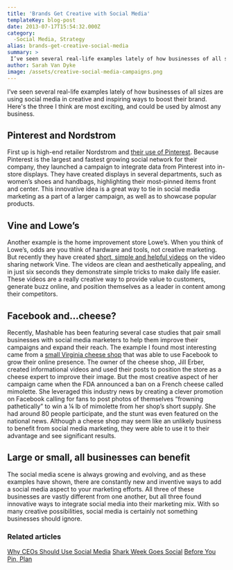 ```yaml
---
title: 'Brands Get Creative with Social Media'
templateKey: blog-post
date: 2013-07-17T15:54:32.000Z
category: 
  -Social Media, Strategy
alias: brands-get-creative-social-media
summary: > 
 I’ve seen several real-life examples lately of how businesses of all sizes are using social media in creative and inspiring ways to boost their brand. Here's the three I think are most exciting, and could be used by almost any business.
author: Sarah Van Dyke
image: /assets/creative-social-media-campaigns.png
---
```


I’ve seen several real-life examples lately of how businesses of all sizes are using social media in creative and inspiring ways to boost their brand. Here's the three I think are most exciting, and could be used by almost any business.

Pinterest and Nordstrom
-----------------------

First up is high-end retailer Nordstrom and [their use of Pinterest](http://www.geekwire.com/2013/nordstrom-experiments-pinterest-showcasing-top-pinned-items-13-stores/). Because Pinterest is the largest and fastest growing social network for their company, they launched a campaign to integrate data from Pinterest into in-store displays. They have created displays in several departments, such as women’s shoes and handbags, highlighting their most-pinned items front and center. This innovative idea is a great way to tie in social media marketing as a part of a larger campaign, as well as to showcase popular products.

Vine and Lowe’s
---------------

Another example is the home improvement store Lowe’s. When you think of Lowe’s, odds are you think of hardware and tools, not creative marketing. But recently they have created [short, simple and helpful videos](http://adage.com/article/digital/lowe-s-embraces-vine-videos-spring-campaign/241246/) on the video sharing network Vine. The videos are clean and aesthetically appealing, and in just six seconds they demonstrate simple tricks to make daily life easier. These videos are a really creative way to provide value to customers, generate buzz online, and position themselves as a leader in content among their competitors.

Facebook and...cheese?
----------------------

Recently, Mashable has been featuring several case studies that pair small businesses with social media marketers to help them improve their campaigns and expand their reach. The example I found most interesting came from a [small Virginia cheese shop](http://mashable.com/2013/06/26/social-makeover-cheesemonger-results/) that was able to use Facebook to grow their online presence. The owner of the cheese shop, Jill Erber, created informational videos and used their posts to position the store as a cheese expert to improve their image. But the most creative aspect of her campaign came when the FDA announced a ban on a French cheese called mimolette. She leveraged this industry news by creating a clever promotion on Facebook calling for fans to post photos of themselves “frowning pathetically” to win a ¼ lb of mimolette from her shop’s short supply. She had around 80 people participate, and the stunt was even featured on the national news. Although a cheese shop may seem like an unlikely business to benefit from social media marketing, they were able to use it to their advantage and see significant results.

Large or small, all businesses can benefit
------------------------------------------

The social media scene is always growing and evolving, and as these examples have shown, there are constantly new and inventive ways to add a social media aspect to your marketing efforts. All three of these businesses are vastly different from one another, but all three found innovative ways to integrate social media into their marketing mix. With so many creative possibilities, social media is certainly not something businesses should ignore.

### Related articles

[Why CEOs Should Use Social Media](/blog/04/09/2012/why-ceos-should-use-social-media) [Shark Week Goes Social](/blog/08/14/2012/shark-week-goes-social) [Before You Pin, Plan](/blog/07/24/2012/you-pin-plan)